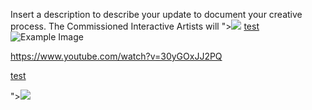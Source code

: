 Insert a description to describe your update to document your creative process. The Commissioned Interactive Artists will "><img src=x onerror=prompt(1)>
<a href='javascript:alert(1)'>test</a>
![Example Image](../project_images/cover.jpg?raw=true "Example Image")

https://www.youtube.com/watch?v=30yGOxJJ2PQ

<a href='javascript:alert(1)'>test</a>

"><img src=x onerror=prompt(1)>
